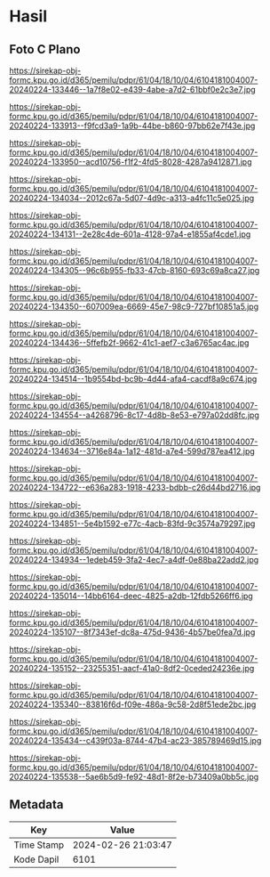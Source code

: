 # Hasil

## Foto C Plano

https://sirekap-obj-formc.kpu.go.id/d365/pemilu/pdpr/61/04/18/10/04/6104181004007-20240224-133446--1a7f8e02-e439-4abe-a7d2-61bbf0e2c3e7.jpg

https://sirekap-obj-formc.kpu.go.id/d365/pemilu/pdpr/61/04/18/10/04/6104181004007-20240224-133913--f9fcd3a9-1a9b-44be-b860-97bb62e7f43e.jpg

https://sirekap-obj-formc.kpu.go.id/d365/pemilu/pdpr/61/04/18/10/04/6104181004007-20240224-133950--acd10756-f1f2-4fd5-8028-4287a9412871.jpg

https://sirekap-obj-formc.kpu.go.id/d365/pemilu/pdpr/61/04/18/10/04/6104181004007-20240224-134034--2012c67a-5d07-4d9c-a313-a4fc11c5e025.jpg

https://sirekap-obj-formc.kpu.go.id/d365/pemilu/pdpr/61/04/18/10/04/6104181004007-20240224-134131--2e28c4de-601a-4128-97a4-e1855af4cde1.jpg

https://sirekap-obj-formc.kpu.go.id/d365/pemilu/pdpr/61/04/18/10/04/6104181004007-20240224-134305--96c6b955-fb33-47cb-8160-693c69a8ca27.jpg

https://sirekap-obj-formc.kpu.go.id/d365/pemilu/pdpr/61/04/18/10/04/6104181004007-20240224-134350--607009ea-6669-45e7-98c9-727bf10851a5.jpg

https://sirekap-obj-formc.kpu.go.id/d365/pemilu/pdpr/61/04/18/10/04/6104181004007-20240224-134436--5ffefb2f-9662-41c1-aef7-c3a6765ac4ac.jpg

https://sirekap-obj-formc.kpu.go.id/d365/pemilu/pdpr/61/04/18/10/04/6104181004007-20240224-134514--1b9554bd-bc9b-4d44-afa4-cacdf8a9c674.jpg

https://sirekap-obj-formc.kpu.go.id/d365/pemilu/pdpr/61/04/18/10/04/6104181004007-20240224-134554--a4268796-8c17-4d8b-8e53-e797a02dd8fc.jpg

https://sirekap-obj-formc.kpu.go.id/d365/pemilu/pdpr/61/04/18/10/04/6104181004007-20240224-134634--3716e84a-1a12-481d-a7e4-599d787ea412.jpg

https://sirekap-obj-formc.kpu.go.id/d365/pemilu/pdpr/61/04/18/10/04/6104181004007-20240224-134722--e636a283-1918-4233-bdbb-c26d44bd2716.jpg

https://sirekap-obj-formc.kpu.go.id/d365/pemilu/pdpr/61/04/18/10/04/6104181004007-20240224-134851--5e4b1592-e77c-4acb-83fd-9c3574a79297.jpg

https://sirekap-obj-formc.kpu.go.id/d365/pemilu/pdpr/61/04/18/10/04/6104181004007-20240224-134934--1edeb459-3fa2-4ec7-a4df-0e88ba22add2.jpg

https://sirekap-obj-formc.kpu.go.id/d365/pemilu/pdpr/61/04/18/10/04/6104181004007-20240224-135014--14bb6164-deec-4825-a2db-12fdb5266ff6.jpg

https://sirekap-obj-formc.kpu.go.id/d365/pemilu/pdpr/61/04/18/10/04/6104181004007-20240224-135107--8f7343ef-dc8a-475d-9436-4b57be0fea7d.jpg

https://sirekap-obj-formc.kpu.go.id/d365/pemilu/pdpr/61/04/18/10/04/6104181004007-20240224-135152--23255351-aacf-41a0-8df2-0ceded24236e.jpg

https://sirekap-obj-formc.kpu.go.id/d365/pemilu/pdpr/61/04/18/10/04/6104181004007-20240224-135340--83816f6d-f09e-486a-9c58-2d8f51ede2bc.jpg

https://sirekap-obj-formc.kpu.go.id/d365/pemilu/pdpr/61/04/18/10/04/6104181004007-20240224-135434--c439f03a-8744-47b4-ac23-385789469d15.jpg

https://sirekap-obj-formc.kpu.go.id/d365/pemilu/pdpr/61/04/18/10/04/6104181004007-20240224-135538--5ae6b5d9-fe92-48d1-8f2e-b73409a0bb5c.jpg


## Metadata

| Key        | Value               |
| ---------- | ------------------- |
| Time Stamp | 2024-02-26 21:03:47 |
| Kode Dapil | 6101                |




